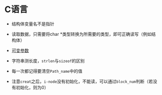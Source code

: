 # C语言

- 结构体变量名不是指针
- 读取数据，只需要将char *类型转换为所需要的类型，即可正确读写（例如结构体）
- [可变参数](http://www.runoob.com/cprogramming/c-variable-arguments.html)
- 字符串测长度，`strlen`与`sizeof`的区别



- 每一次都记得要清空`Path_name`中的值
- 注意`creat`之后，`i-node`没有初始化，不能读，可以通过`block_num`判断（若没有初始化，则为0）